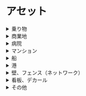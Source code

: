 
# アセット


<details>
<summary>乗り物</summary>

- Kuroneko_yamato（クロネコヤマト運送バン）  
https://steamcommunity.com/sharedfiles/filedetails/?id=516971967

- Sagawa-kyubin-truck(佐川急便)  
https://steamcommunity.com/sharedfiles/filedetails/?id=509675084

- ISUZU FORWARD F-CARGO  
https://steamcommunity.com/sharedfiles/filedetails/?id=1763259197

- FUKUTSU Truck  
https://steamcommunity.com/sharedfiles/filedetails/?id=2017463514

- Truck Ad SEINO [repaint]  
https://steamcommunity.com/sharedfiles/filedetails/?id=636034026

- Seven-eleven-truck(セブンイレブン配送トラック)  
https://steamcommunity.com/sharedfiles/filedetails/?id=509672101

- Daihatsu Hijet Industrial (Prop)  
https://steamcommunity.com/sharedfiles/filedetails/?id=1178515955

- Electric Vehicles Prop Pack  
https://steamcommunity.com/sharedfiles/filedetails/?id=1187929794

- [car] Police car Japan GT-R v2.0(AD)  
https://steamcommunity.com/sharedfiles/filedetails/?id=457451374

- JP Toyota Rental Lease トヨタレンタリース  
https://steamcommunity.com/sharedfiles/filedetails/?id=1588251273

- NISSAN  
https://steamcommunity.com/sharedfiles/filedetails/?id=1846072538

- Mercedes-Benz Dealership (RICO)  
https://steamcommunity.com/sharedfiles/filedetails/?id=1844816885

- Volkswagen Dealership (RICO)  
https://steamcommunity.com/sharedfiles/filedetails/?id=1848557019

- BMW , Audi & luxury cars dealer & petrol station.  
https://steamcommunity.com/sharedfiles/filedetails/?id=1834807672
</details>


<details>
<summary>商業地</summary>

- Strip Mall 2x4  
https://steamcommunity.com/sharedfiles/filedetails/?id=413096429

- 2x1 Kyoto Block #5 (Lv1 HD.Comm)  
https://steamcommunity.com/sharedfiles/filedetails/?id=783047476

- 2x1 Kyoto Block #2 (Lv 1 High Density Commercial)  
https://steamcommunity.com/sharedfiles/filedetails/?id=774696019

- 2x4 Kyoto Block #1 (Lv3 High Density Commercial)  
https://steamcommunity.com/sharedfiles/filedetails/?id=772675995

- 3x2 Kyoto Block #7 (Lv2 HD.Comm)  
https://steamcommunity.com/sharedfiles/filedetails/?id=792513106

- 3x3C Kyoto Block #6 (Lv1 Office)  
https://steamcommunity.com/sharedfiles/filedetails/?id=785825173

- JP Workman  
https://steamcommunity.com/sharedfiles/filedetails/?id=1595836824

- wy-JP-Supermarket  
https://steamcommunity.com/sharedfiles/filedetails/?id=1545673130

- wy-JP-Drugstore-A  
https://steamcommunity.com/sharedfiles/filedetails/?id=1557805388

- マツモトキヨシ  
https://steamcommunity.com/sharedfiles/filedetails/?id=1131283438

- wy-JP-ComplexBuilding-IkHata アイフル、ルノアール  
https://steamcommunity.com/sharedfiles/filedetails/?id=2050745514

- wy-JP-SUKIYA-A  
https://steamcommunity.com/sharedfiles/filedetails/?id=1563567240

- wy-JP-Matsuya-A  
https://steamcommunity.com/sharedfiles/filedetails/?id=1560271960

- wy-JP-Yoshinoya-A  
https://steamcommunity.com/sharedfiles/filedetails/?id=1566061264

- wy-JP-KFC-A  
https://steamcommunity.com/sharedfiles/filedetails/?id=1569114173

- wy-JP-Ohsho-A  
https://steamcommunity.com/sharedfiles/filedetails/?id=1624943356

- wy-JP-Gardening  
https://steamcommunity.com/sharedfiles/filedetails/?id=1542093223

- JP-PhotoGallery  
https://steamcommunity.com/sharedfiles/filedetails/?id=1538046967

- Bento Factory  
https://steamcommunity.com/sharedfiles/filedetails/?id=1663977485

- Hotel 123 Tennoji  
https://steamcommunity.com/sharedfiles/filedetails/?id=1668965804

- Government Building  
https://steamcommunity.com/sharedfiles/filedetails/?id=1538591090

- wy-JP-Dennys-A  
https://steamcommunity.com/sharedfiles/filedetails/?id=1967969783

- wy-JP-Laundry-A  
https://steamcommunity.com/sharedfiles/filedetails/?id=1552227605

- Yodobashi AKIBA  
https://steamcommunity.com/sharedfiles/filedetails/?id=456819394

- Costco (RICO)  
https://steamcommunity.com/sharedfiles/filedetails/?id=875668402

- Subway  
https://steamcommunity.com/sharedfiles/filedetails/?id=743645286

- Seiyu  
https://steamcommunity.com/sharedfiles/filedetails/?id=423575061

- Shimamura  
https://steamcommunity.com/sharedfiles/filedetails/?id=419822464

- Seven-Eleven  
https://steamcommunity.com/sharedfiles/filedetails/?id=413745161

- wy-JP-LAWSON-A  
https://steamcommunity.com/sharedfiles/filedetails/?id=1733845363

- wy-JP-FamilyMart-B  
https://steamcommunity.com/sharedfiles/filedetails/?id=1649556356

- FamilyMart C / ファミリーマート  
https://steamcommunity.com/sharedfiles/filedetails/?id=1858557560

- wy-JP-Ministop-A  
https://steamcommunity.com/sharedfiles/filedetails/?id=1796588329

- wy-JP-DailyYamazaki-A  
https://steamcommunity.com/sharedfiles/filedetails/?id=1911699724

- wy-JP-Panasonic-A  
https://steamcommunity.com/sharedfiles/filedetails/?id=1554616369

- CoCo壱番屋　松屋　すき家　吉野家  
https://steamcommunity.com/sharedfiles/filedetails/?id=2017901712

- [JP]丸亀製麺  
https://steamcommunity.com/sharedfiles/filedetails/?id=1910591939

- JP Corner Building / コーナー用雑居ビル  
https://steamcommunity.com/sharedfiles/filedetails/?id=1820849230

- JP Suburb shop pack 8 / コーナー設置用商店4種  
https://steamcommunity.com/sharedfiles/filedetails/?id=1808616583

- JP Hotel Route inn  
https://steamcommunity.com/sharedfiles/filedetails/?id=1710939781

- JP Johshuya / 上州屋  
https://steamcommunity.com/sharedfiles/filedetails/?id=1849121751

- JP Sugi pharmacy / スギ薬局  
https://steamcommunity.com/sharedfiles/filedetails/?id=1842062073

- Modular Parks Parking  
https://steamcommunity.com/sharedfiles/filedetails/?id=503585005

- Modular Street Parks Parking  
https://steamcommunity.com/sharedfiles/filedetails/?id=504128819

- Active Public Parking - Updated  
https://steamcommunity.com/sharedfiles/filedetails/?id=562598444

- wy-JP-ComplexBuilding-SK  
https://steamcommunity.com/sharedfiles/filedetails/?id=1628176597

- wy-JP_corner_building_1A  
https://steamcommunity.com/sharedfiles/filedetails/?id=1791240106

- wy-JP-LogiThebookstore  
https://steamcommunity.com/sharedfiles/filedetails/?id=1580805082

- wy-JP-RamenHidakaya-A  
https://steamcommunity.com/sharedfiles/filedetails/?id=1577062418

- wy-JP-SuperPotato-Akihabara  
https://steamcommunity.com/sharedfiles/filedetails/?id=1573194640

- wy-JP-BALUKO-Matsunoya-A  
https://steamcommunity.com/sharedfiles/filedetails/?id=1832918414

- wy-JP-McDonalds-A  
https://steamcommunity.com/sharedfiles/filedetails/?id=1549532558

- wy-JP-CoffeeShop  
https://steamcommunity.com/sharedfiles/filedetails/?id=1540727600

- wy-JP-ComplexBuilding-All  
https://steamcommunity.com/sharedfiles/filedetails/?id=2018778244

- wy-JP-CornerBuilding-KS  
https://steamcommunity.com/sharedfiles/filedetails/?id=1742528378

- wy-JP-ComplexBuilding-FENo1  
https://steamcommunity.com/sharedfiles/filedetails/?id=2027391096

- wy-JP-ComplexBuilding-nz11178  
https://steamcommunity.com/sharedfiles/filedetails/?id=2037100898

- wy-JP-KubotianBuildingMaterials  
https://steamcommunity.com/sharedfiles/filedetails/?id=1952270899

- wy-JP-Gardening  
https://steamcommunity.com/sharedfiles/filedetails/?id=1542093223

- JP Corner Building / コーナー用雑居ビル  
https://steamcommunity.com/sharedfiles/filedetails/?id=1820849230

- JP Suburb shop pack 1  
https://steamcommunity.com/sharedfiles/filedetails/?id=1618623309

- JP Suburb shop pack 2  
https://steamcommunity.com/sharedfiles/filedetails/?id=1621223495

- JP Suburb shop pack 3  
https://steamcommunity.com/sharedfiles/filedetails/?id=1621228485

- JP Suburb shop pack 4  
https://steamcommunity.com/sharedfiles/filedetails/?id=1665516715

- JP Suburb shop pack 5  
https://steamcommunity.com/sharedfiles/filedetails/?id=1674700245

- Modular Parks 4x4 Covered Tables  
https://steamcommunity.com/sharedfiles/filedetails/?id=915685348

- Industrial Park Plaza: Williams Industrial Sales and Repair  
https://steamcommunity.com/sharedfiles/filedetails/?id=916471587

- Park&Ride Car Park  
https://steamcommunity.com/sharedfiles/filedetails/?id=465791355

- Track and field  
https://steamcommunity.com/sharedfiles/filedetails/?id=547345271

- Undecorated Track and Field  
https://steamcommunity.com/sharedfiles/filedetails/?id=1418706818

- 商店 A (Japanese Rural Shop A)  
https://steamcommunity.com/sharedfiles/filedetails/?id=1417994603

- RICO Loading dock  
https://steamcommunity.com/sharedfiles/filedetails/?id=1192136989

- Sasebo JP Office WJ-A  
https://steamcommunity.com/sharedfiles/filedetails/?id=1940178708

- Parking  
https://steamcommunity.com/sharedfiles/filedetails/?id=489194471

- Parking  
https://steamcommunity.com/sharedfiles/filedetails/?id=528294016

- Parking  
https://steamcommunity.com/sharedfiles/filedetails/?id=727017939

- Parking  
https://steamcommunity.com/sharedfiles/filedetails/?id=1235464709

- Parking Park 4*3  
https://steamcommunity.com/sharedfiles/filedetails/?id=652521002

- Pvtdragon Parking Lot park  
https://steamcommunity.com/sharedfiles/filedetails/?id=526510448

- Japanese Parking 1x1  
https://steamcommunity.com/sharedfiles/filedetails/?id=955081130

- Japanese Parking 1x2  
https://steamcommunity.com/sharedfiles/filedetails/?id=955174866
</details>


<details>
<summary>病院</summary>

- wy-P-MucunHospital  
https://steamcommunity.com/sharedfiles/filedetails/?id=1840642497

- 墓地 Japanese Cemetery  
https://steamcommunity.com/sharedfiles/filedetails/?id=1379307480
</details>



<details>
<summary>マンション</summary>

- JP Apartment / 日本風アパート3Packs  
https://steamcommunity.com/sharedfiles/filedetails/?id=1963241644

- JP Apartment 4packs / 日本のアパート4種  
https://steamcommunity.com/sharedfiles/filedetails/?id=1938885461

- JP Residential house / 無落雪住宅  
https://steamcommunity.com/sharedfiles/filedetails/?id=1834178021

- Sasebo JP Apartment B  
https://steamcommunity.com/sharedfiles/filedetails/?id=1955652459

- JP Apartment ② / 日本のアパート2種  
https://steamcommunity.com/sharedfiles/filedetails/?id=1950058351

- 日本の商店3種パック  
https://steamcommunity.com/sharedfiles/filedetails/?id=1929684570

- 大和ハイツ  
https://steamcommunity.com/sharedfiles/filedetails/?id=895057737

- JP Apartment with stores / 店舗併設のマンション  
https://steamcommunity.com/sharedfiles/filedetails/?id=2034708299

- jp_re2 (Japanese country house)  
https://steamcommunity.com/sharedfiles/filedetails/?id=1906556374

- jp_re3 (Japanese house)  
https://steamcommunity.com/sharedfiles/filedetails/?id=1910010921

- jp_re4 (Japanese house)  
https://steamcommunity.com/sharedfiles/filedetails/?id=1910010155

- jp_re6~9  
https://steamcommunity.com/sharedfiles/filedetails/?id=1944630800

- jp_re10~13  
https://steamcommunity.com/sharedfiles/filedetails/?id=1995360220

- jp_co1 (Nozawa Building)  
https://steamcommunity.com/sharedfiles/filedetails/?id=1928355606

- jp_apt2a (Apartment)  
https://steamcommunity.com/sharedfiles/filedetails/?id=1913355488

- jp_apt3 (apartment)  
https://steamcommunity.com/sharedfiles/filedetails/?id=1917985266

- Won Won Apartments  
https://steamcommunity.com/sharedfiles/filedetails/?id=630382466

- wy-JP-LnstiuteOfLanguage  
https://steamcommunity.com/sharedfiles/filedetails/?id=1907407312

- Sasebo JP Apartment C  
https://steamcommunity.com/sharedfiles/filedetails/?id=1968188716

- Japanese House A ( 3 Colors )/ 日本の住宅A 3色セット[GROW]   
https://steamcommunity.com/sharedfiles/filedetails/?id=1359264409

- 10A-464D83-2P-V1 (RICO version)  
https://steamcommunity.com/sharedfiles/filedetails/?id=654086847

- 10A-464D83-2P-V2 (RICO Version)  
https://steamcommunity.com/sharedfiles/filedetails/?id=654087642

- Apartments Growable lvl2 4x4  
https://steamcommunity.com/sharedfiles/filedetails/?id=406538067

- wy-JP-Mansions-HA_ABC  
https://steamcommunity.com/sharedfiles/filedetails/?id=1641248197

- wy-JP-Mansions-MB-ABC  
https://steamcommunity.com/sharedfiles/filedetails/?id=1616602144

- wy-JP-Mansions-QJI-AB  
https://steamcommunity.com/sharedfiles/filedetails/?id=1605027461

- JP-Mansions-WL-AB  
https://steamcommunity.com/sharedfiles/filedetails/?id=1825124836

- wy-JP-Mansions-YM-HanaKoganei  
https://steamcommunity.com/sharedfiles/filedetails/?id=1590846860

- wy-JP-Mansions-ND2-AB  
https://steamcommunity.com/sharedfiles/filedetails/?id=1597258379

- School accommodation  
https://steamcommunity.com/sharedfiles/filedetails/?id=1193486698

- Soviet style 5-story Tenement Red/RB  
https://steamcommunity.com/sharedfiles/filedetails/?id=546268754

- Soviet style 5-story Tenement Red/BB  
https://steamcommunity.com/sharedfiles/filedetails/?id=546279817

- NE1A High Residential  
https://steamcommunity.com/sharedfiles/filedetails/?id=1571953025

- NE1B High Residential  
https://steamcommunity.com/sharedfiles/filedetails/?id=1571957218

- NE1C High Residential RICO  
https://steamcommunity.com/sharedfiles/filedetails/?id=1571963441

- RussianSchool  
https://steamcommunity.com/sharedfiles/filedetails/?id=953512735

- Japanese Elementary School  
https://steamcommunity.com/sharedfiles/filedetails/?id=850194031

- Japanese High School  
https://steamcommunity.com/sharedfiles/filedetails/?id=1122832630

- Midsized Elementary School  
https://steamcommunity.com/sharedfiles/filedetails/?id=1205031052
</details>


<details>
<summary>船</summary>

- Container Feeder Ship   
https://steamcommunity.com/sharedfiles/filedetails/?id=842042695
</details>


<details>
<summary>港</summary>

- 4x4 Rusty Warehouse 2 - Growable + RICO  
https://steamcommunity.com/sharedfiles/filedetails/?id=923935112

- Japanese Warehouses 2  
https://steamcommunity.com/sharedfiles/filedetails/?id=912903224

- Warehouse  
https://steamcommunity.com/sharedfiles/filedetails/?id=1634707723

- Warehouse 1  
https://steamcommunity.com/sharedfiles/filedetails/?id=1546073019

- Warehouse 2  
https://steamcommunity.com/sharedfiles/filedetails/?id=1546075117

- Warehouse 3  
https://steamcommunity.com/sharedfiles/filedetails/?id=1546076251

- Freight Warehouse A  
https://steamcommunity.com/sharedfiles/filedetails/?id=1267180539

- Freight Warehouse B  
https://steamcommunity.com/sharedfiles/filedetails/?id=1267434836

- Logistics Warehouse  
https://steamcommunity.com/sharedfiles/filedetails/?id=1080114922

- Container storage stacks - Large pack 2  
https://steamcommunity.com/sharedfiles/filedetails/?id=2024731446  

- Container storage stacks - Large pack 3  
https://steamcommunity.com/sharedfiles/filedetails/?id=2024733461  
　→依存
　- Big Decal Cargo Yard   
　　https://steamcommunity.com/workshop/filedetails/?id=886797091  
　　→依存
　　- Decal Prop Fix  
　　https://steamcommunity.com/workshop/filedetails/?id=767233815  

- Real Containers Prop 9  
https://steamcommunity.com/sharedfiles/filedetails/?id=485530178  

- Real Containers Prop 3  
https://steamcommunity.com/sharedfiles/filedetails/?id=485529348  

- Real Containers Prop 2  
https://steamcommunity.com/sharedfiles/filedetails/?id=485529227  

- Container Terminal  
https://steamcommunity.com/sharedfiles/filedetails/?id=662789868  

- Container stacks - Pack 4 mix  
https://steamcommunity.com/sharedfiles/filedetails/?id=866906159  
　→依存
　- Loading Screen Mod  
　https://steamcommunity.com/workshop/filedetails/?id=667342976  

- Container Rail Cars - Pack 1 シリーズ  
https://steamcommunity.com/workshop/filedetails/?id=854338073

- Automated Stacking Crane   
https://steamcommunity.com/sharedfiles/filedetails/?id=1488264534

- Crane Rails Prop Pack 2: Kearsarge Cranes  
https://steamcommunity.com/sharedfiles/filedetails/?id=1205074380

- Construction Equipment props pack  
https://steamcommunity.com/sharedfiles/filedetails/?id=643183724

- Industrial Pipeline  
https://steamcommunity.com/sharedfiles/filedetails/?id=1377126589

- Container Crane  
https://steamcommunity.com/sharedfiles/filedetails/?id=655270925

- Port Crane Prop A  
https://steamcommunity.com/sharedfiles/filedetails/?id=485528540

- Industial Park with crane  
https://steamcommunity.com/sharedfiles/filedetails/?id=793789210

- Dream Crane [PROP]  
https://steamcommunity.com/sharedfiles/filedetails/?id=485289272

- Animated Gantry Crane  
https://steamcommunity.com/sharedfiles/filedetails/?id=1749098440
　→依存
　Custom Animation Loader (CAL)  
　https://steamcommunity.com/workshop/filedetails/?id=1664509314

</details>


<details>
<summary>壁、フェンス（ネットワーク）</summary>

- Concrete wall - 01  
https://steamcommunity.com/sharedfiles/filedetails/?id=1433216759

- Line Decal Networks  
https://steamcommunity.com/sharedfiles/filedetails/?id=1392183934

</details>


<details>
<summary>看板、デカール</summary>

- Decal Prop Fix  
https://steamcommunity.com/sharedfiles/filedetails/?id=767233815

- 日本全国交通看板55本セット_Traffic Sign 55  
https://steamcommunity.com/sharedfiles/filedetails/?id=1564028010

- Japanese Advertising Boards 10 Pack / 日本の看板広告セット（10個入）  
https://steamcommunity.com/sharedfiles/filedetails/?id=1233106559

- Destroyed Asphalt Decal  
https://steamcommunity.com/sharedfiles/filedetails/?id=1848987728

- Cracks light  
https://steamcommunity.com/sharedfiles/filedetails/?id=775867389

- Cracks dark  
https://steamcommunity.com/sharedfiles/filedetails/?id=775868043

- Big Decal Cracks  
https://steamcommunity.com/sharedfiles/filedetails/?id=767694557

- Big Decal Stains  
https://steamcommunity.com/sharedfiles/filedetails/?id=767695591

- Big Decal More Stains  
https://steamcommunity.com/sharedfiles/filedetails/?id=881628000

- Big Decal More Dirt  
https://steamcommunity.com/sharedfiles/filedetails/?id=894501604

- Theme Decals  
https://steamcommunity.com/sharedfiles/filedetails/?id=895061550

- Roof Surface Networks  
https://steamcommunity.com/sharedfiles/filedetails/?id=1758864319

- Big Decal Mud  
https://steamcommunity.com/sharedfiles/filedetails/?id=874716774

- Small Decal Numbers  
https://steamcommunity.com/sharedfiles/filedetails/?id=885862793

- Expressway joints  
https://steamcommunity.com/sharedfiles/filedetails/?id=1241483031

- Japanese Road Decal - Speed Limit (60)  
https://steamcommunity.com/sharedfiles/filedetails/?id=883965465

- Japanese Road Decal - No U Turn  
https://steamcommunity.com/sharedfiles/filedetails/?id=883962457

- [JPRM] 道路標示 Japan road marking  
https://steamcommunity.com/sharedfiles/filedetails/?id=905057230

- [JPRM] 道路標示２ Japan road marking2  
https://steamcommunity.com/sharedfiles/filedetails/?id=1437278345

- Expressway joints  
https://steamcommunity.com/sharedfiles/filedetails/?id=1241483031

- lane & centre lines (faded)  
https://steamcommunity.com/sharedfiles/filedetails/?id=931849902

- Pile Decals  
https://steamcommunity.com/sharedfiles/filedetails/?id=1157464530

- Theme Decals  
https://steamcommunity.com/sharedfiles/filedetails/?id=895061550

- SKF - Pavement Theme Decals  
https://steamcommunity.com/sharedfiles/filedetails/?id=1295474473

- Big Decal Stains  
https://steamcommunity.com/sharedfiles/filedetails/?id=767695591
</details>


<details>
<summary>その他</summary>

- 日本の警察署 (Japanese police station)  
https://steamcommunity.com/sharedfiles/filedetails/?id=1193421607

- JP Tax office / 税務署  
https://steamcommunity.com/sharedfiles/filedetails/?id=1885357290

</details>
